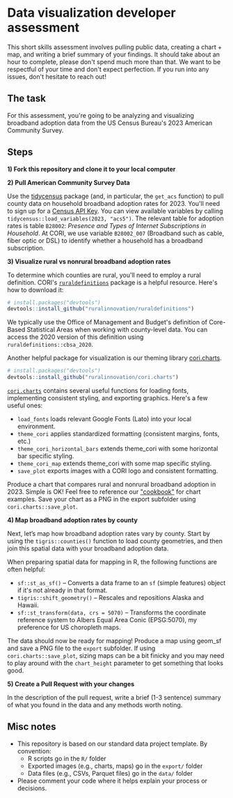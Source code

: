 # Data visualization developer assessment

This short skills assessment involves pulling public data, creating a chart + map, and writing a brief summary of your findings. It should take about an hour to complete, please don't spend much more than that. We want to be respectful of your time and don't expect perfection. If you run into any issues, don't hesitate to reach out!

## The task

For this assessment, you're going to be analyzing and visualizing broadband adoption data from the US Census Bureau's 2023 American Community Survey. 

## Steps

**1) Fork this repository and clone it to your local computer**

**2) Pull American Community Survey Data**

Use the [tidycensus](https://walker-data.com/tidycensus/articles/basic-usage.html) package (and, in particular, the `get_acs` function) to pull county data on household broadband adoption rates for 2023. You'll need to sign up for a [Census API Key](http://api.census.gov/data/key_signup.html). You can view available variables by calling `tidycensus::load_variables(2023, "acs5")`. The relevant table for adoption rates is table `B28002`: *Presence and Types of Internet Subscriptions in Household*. At CORI, we use variable `B28002_007` (Broadband such as cable, fiber optic or DSL) to identify whether a household has a broadband subscription.

**3) Visualize rural vs nonrural broadband adoption rates**

To determine which counties are rural, you'll need to employ a rural definition. CORI's [`ruraldefinitions`](https://github.com/ruralinnovation/ruraldefinitions) package is a helpful resource. Here's how to download it: 

```r
# install.packages("devtools")
devtools::install_github("ruralinnovation/ruraldefinitions")
```

We typically use the Office of Management and Budget's definition of Core-Based Statistical Areas when working with county-level data. You can access the 2020 version of this definition using `ruraldefinitions::cbsa_2020`.

Another helpful package for visualization is our theming library [cori.charts](https://github.com/ruralinnovation/cori.charts/). 

```r
# install.packages("devtools")
devtools::install_github("ruralinnovation/cori.charts")
```

[`cori.charts`](https://github.com/ruralinnovation/cori.charts) contains several useful functions for loading fonts, implementing consistent styling, and exporting graphics. Here's a few useful ones:

- `load_fonts` loads relevant Google Fonts (Lato) into your local environment.
- `theme_cori` applies standardized formatting (consistent margins, fonts, etc.)
- `theme_cori_horizontal_bars` extends theme_cori with some horizontal bar specific styling.
- `theme_cori_map` extends theme_cori with some map specific styling.
- `save_plot` exports images with a CORI logo and consistent formatting.

Produce a chart that compares rural and nonrural broadband adoption in 2023. Simple is OK! Feel free to reference our ["cookbook"](https://ruralinnovation.github.io/cori.charts/articles/cookbook.html) for chart examples. Save your chart as a PNG in the export subfolder using `cori.charts::save_plot`.

**4) Map broadband adoption rates by county**

Next, let’s map how broadband adoption rates vary by county. Start by using the `tigris::counties()` function to load county geometries, and then join this spatial data with your broadband adoption data.

When preparing spatial data for mapping in R, the following functions are often helpful:

- `sf::st_as_sf()` – Converts a data frame to an `sf` (simple features) object if it's not already in that format.
- `tigris::shift_geometry()` – Rescales and repositions Alaska and Hawaii.
- `sf::st_transform(data, crs = 5070)` – Transforms the coordinate reference system to Albers Equal Area Conic (EPSG:5070), my preference for US choropleth maps.


The data should now be ready for mapping! Produce a map using geom_sf and save a PNG file to the `export` subfolder. If using `cori.charts::save_plot`, sizing maps can be a bit finicky and you may need to play around with the `chart_height` parameter to get something that looks good.


**5) Create a Pull Request with your changes**

In the description of the pull request, write a brief (1-3 sentence) summary of what you found in the data and any methods worth noting.


## Misc notes

- This repository is based on our standard data project template. By convention:
  - R scripts go in the `R/` folder
  - Exported images (e.g., charts, maps) go in the `export/` folder
  - Data files (e.g., CSVs, Parquet files) go in the `data/` folder
- Please comment your code where it helps explain your process or decisions.

